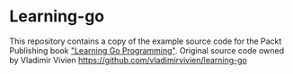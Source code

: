Learning-go
============
This repository contains a copy of the example source code for the Packt Publishing book ["Learning Go Programming"](https://www.packtpub.com/application-development/learning-go-programming).
Original source code owned by Vladimir Vivien 
https://github.com/vladimirvivien/learning-go
